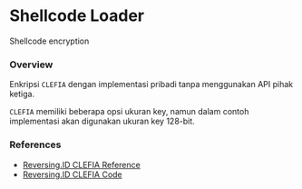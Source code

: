 # Shellcode Loader 

Shellcode encryption

### Overview

Enkripsi `CLEFIA` dengan implementasi pribadi tanpa menggunakan API pihak ketiga.

`CLEFIA` memiliki beberapa opsi ukuran key, namun dalam contoh implementasi akan digunakan ukuran key 128-bit.

### References

- [Reversing.ID CLEFIA Reference](https://github.com/ReversingID/Crypto-Reference/blob/master/References/Modern/Block-Cipher/CLEFIA)
- [Reversing.ID CLEFIA Code](https://github.com/ReversingID/Crypto-Reference/blob/master/Codes/Cipher/Block/CLEFIA/code.c)